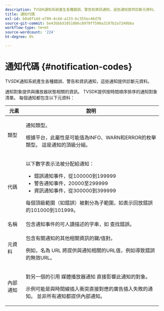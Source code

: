 ```yaml
---
description: TVSDK通知系統產生各種錯誤、警告和資訊通知，這些通知提供診斷元資料。
title: 通知代碼
exl-id: b0a0f14d-e799-4c4d-a233-bc355ec46d78
source-git-commit: be43bbbd1051886c8979ff590a3197b2a7249b6a
workflow-type: tm+mt
source-wordcount: '224'
ht-degree: 0%

---
```


# 通知代碼 {#notification-codes}

TVSDK通知系統產生各種錯誤、警告和資訊通知，這些通知提供診斷元資料。

通知對象提供與播放器狀態相關的資訊。 TVSDK提供按時間順序排序的通知對象清單。 每個通知都包含以下元資料：

<table frame="all" colsep="1" rowsep="1" id="table_1A32EFFE1834438D8261886EC9D7250D"> 
 <thead> 
  <tr rowsep="1"> 
   <th colname="1" class="entry"><b> 元素</b></th> 
   <th colname="2" class="entry"><b> 說明</b></th> 
  </tr> 
 </thead>
 <tbody> 
  <tr rowsep="1"> 
   <td colname="1"><span class="codeph"> 類型</span> </td> 
   <td colname="2"> <p>通知類型。 </p> <p>根據平台，此屬性是可能值為INFO、WARN和ERROR的枚舉類型。 這是通知的頂級分組。 </p> </td> 
  </tr> 
  <tr rowsep="1"> 
   <td colname="1"> <span class="codeph"> 代碼</span> </td> 
   <td colname="2"> <p>以下數字表示法被分配給通知： 
     <ul id="ul_A86BF89D6B3B410E81FAD718D3C4A9F0"> 
      <li id="li_8180972D704C40098723734DD4B45643">錯誤通知事件，從100000到199999 </li> 
      <li id="li_0EC29EA5F0034E5EBFEF8E68A6498D39">警告通知事件，20000至299999 </li> 
      <li id="li_189A53D3D7EF4960A521AB04D00DCF70">資訊通知事件，從300000到399999 </li> 
     </ul> </p> <p>每個頂級範圍（如錯誤）被劃分為子範圍，如表示回放錯誤的101000到101999。 </p> </td> 
  </tr> 
  <tr rowsep="1"> 
   <td colname="1"><span class="codeph"> 名稱</span> </td> 
   <td colname="2">包含通知事件的可人讀描述的字串，如 <span class="codeph"> 查找錯誤</span>。 </td> 
  </tr> 
  <tr rowsep="1"> 
   <td colname="1"><span class="codeph"> 元資料</span> </td> 
   <td colname="2"> <p>包含有關通知的其他相關資訊的鍵/值對。 </p> <p>例如，名為 <span class="codeph"> URL</span> 將提供與通知相關的URL值，例如導致錯誤的無效URL。 </p> </td> 
  </tr> 
  <tr rowsep="0"> 
   <td colname="1"><span class="codeph"> 內部通知</span> </td> 
   <td colname="2"> <p>對另一個的引用 <span class="codeph"> 媒體播放器通知</span> 直接影響此通知的對象。 </p> <p>示例可能是與時間線插入衝突直接對應的廣告插入失敗的通知。 並非所有通知都提供內部通知。 </p> </td> 
  </tr> 
 </tbody> 
</table>
